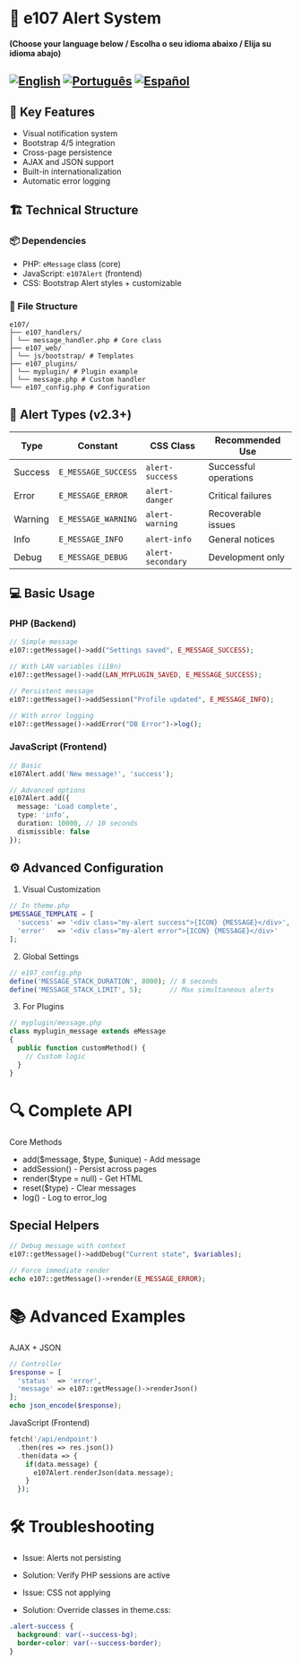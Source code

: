 # 📢 e107 Alert System

#### (Choose your language below / Escolha o seu idioma abaixo / Elija su idioma abajo)
[![English](https://img.shields.io/badge/Language-English-blue)](README.md)
[![Português](https://img.shields.io/badge/Language-Português-green)](README.pt-PT.md)
[![Español](https://img.shields.io/badge/Language-Español-red)](README.es-ES.md)
---

## 🌟 Key Features
- Visual notification system
- Bootstrap 4/5 integration
- Cross-page persistence
- AJAX and JSON support
- Built-in internationalization
- Automatic error logging

## 🏗 Technical Structure

### 📦 Dependencies
- PHP: `eMessage` class (core)
- JavaScript: `e107Alert` (frontend)
- CSS: Bootstrap Alert styles + customizable

### 📂 File Structure
````
e107/
├── e107_handlers/
│ └── message_handler.php # Core class
├── e107_web/
│ └── js/bootstrap/ # Templates
├── e107_plugins/
│ └── myplugin/ # Plugin example
│ └── message.php # Custom handler
└── e107_config.php # Configuration
````

## 🎨 Alert Types (v2.3+)

| Type       | Constant            | CSS Class      | Recommended Use |
|------------|---------------------|---------------|----------------|
| Success    | `E_MESSAGE_SUCCESS` | `alert-success` | Successful operations |
| Error      | `E_MESSAGE_ERROR`   | `alert-danger`  | Critical failures |
| Warning    | `E_MESSAGE_WARNING` | `alert-warning` | Recoverable issues |
| Info       | `E_MESSAGE_INFO`    | `alert-info`    | General notices |
| Debug      | `E_MESSAGE_DEBUG`   | `alert-secondary` | Development only |

## 💻 Basic Usage

### PHP (Backend)
```php
// Simple message
e107::getMessage()->add("Settings saved", E_MESSAGE_SUCCESS);

// With LAN variables (i18n)
e107::getMessage()->add(LAN_MYPLUGIN_SAVED, E_MESSAGE_SUCCESS);

// Persistent message
e107::getMessage()->addSession("Profile updated", E_MESSAGE_INFO);

// With error logging
e107::getMessage()->addError("DB Error")->log();
```
### JavaScript (Frontend)
```php
// Basic
e107Alert.add('New message!', 'success');

// Advanced options
e107Alert.add({
  message: 'Load complete',
  type: 'info',
  duration: 10000, // 10 seconds
  dismissible: false
});
```
## ⚙ Advanced Configuration
1. Visual Customization
```php
// In theme.php
$MESSAGE_TEMPLATE = [
  'success' => '<div class="my-alert success">{ICON} {MESSAGE}</div>',
  'error'   => '<div class="my-alert error">{ICON} {MESSAGE}</div>'
];
```
2. Global Settings
```php
// e107_config.php
define('MESSAGE_STACK_DURATION', 8000); // 8 seconds
define('MESSAGE_STACK_LIMIT', 5);       // Max simultaneous alerts
```
3. For Plugins
```php
// myplugin/message.php
class myplugin_message extends eMessage
{
  public function customMethod() {
    // Custom logic
  }
}
```
# 🔍 Complete API
Core Methods
- add($message, $type, $unique) - Add message
- addSession() - Persist across pages
- render($type = null) - Get HTML
- reset($type) - Clear messages
- log() - Log to error_log

## Special Helpers

```php
// Debug message with context
e107::getMessage()->addDebug("Current state", $variables);

// Force immediate render
echo e107::getMessage()->render(E_MESSAGE_ERROR);
```

# 📚 Advanced Examples
AJAX + JSON
```php
// Controller
$response = [
  'status'  => 'error',
  'message' => e107::getMessage()->renderJson()
];
echo json_encode($response);
```
JavaScript (Frontend)
```php
fetch('/api/endpoint')
  .then(res => res.json())
  .then(data => {
    if(data.message) {
      e107Alert.renderJson(data.message);
    }
  });
```
# 🛠 Troubleshooting
- Issue: Alerts not persisting
- Solution: Verify PHP sessions are active

- Issue: CSS not applying
- Solution: Override classes in theme.css:

```css
.alert-success {
  background: var(--success-bg);
  border-color: var(--success-border);
}
```
```php
```
```php
```
